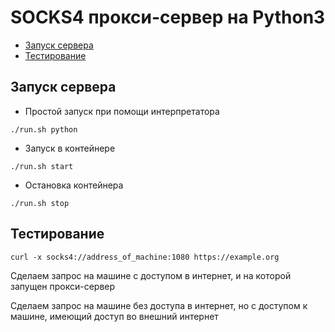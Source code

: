 # SOCKS4 прокси-сервер на Python3

- [Запуск сервера](#Запуск-сервера)
- [Тестирование](#Тестирование)

## Запуск сервера


- Простой запуск при помощи интерпретатора
```
./run.sh python
```

- Запуск в контейнере
```
./run.sh start
```

- Остановка контейнера
```
./run.sh stop
```

## Тестирование
```
curl -x socks4://address_of_machine:1080 https://example.org
```

Сделаем запрос на машине с доступом в интернет, 
и на которой запущен прокси-сервер



Сделаем запрос на машине без доступа в интернет, 
но с доступом к машине, имеющий доступ во внешний интернет  